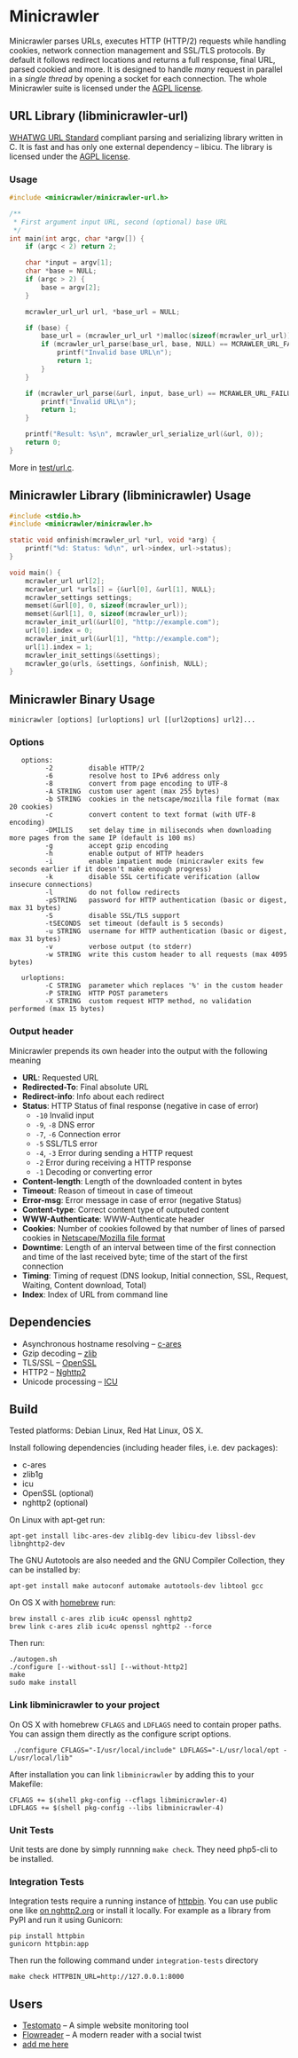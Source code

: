 Minicrawler
===========

Minicrawler parses URLs, executes HTTP (HTTP/2) requests while handling cookies, network connection management and SSL/TLS protocols. By default it follows redirect locations and returns a full response, final URL, parsed cookied and more. It is designed to handle *many* request in parallel in a *single thread* by opening a socket for each connection. The whole Minicrawler suite is licensed under the [AGPL license](license.txt).

## URL Library (libminicrawler-url)

[WHATWG URL Standard](https://url.spec.whatwg.org/) compliant parsing and serializing library written in C. It is fast and has only one external dependency – libicu.
The library is licensed under the [AGPL license](license.txt).

### Usage

```c
#include <minicrawler/minicrawler-url.h>

/**
 * First argument input URL, second (optional) base URL
 */
int main(int argc, char *argv[]) {
	if (argc < 2) return 2;

	char *input = argv[1];
	char *base = NULL;
	if (argc > 2) {
		base = argv[2];
	}

	mcrawler_url_url url, *base_url = NULL;

	if (base) {
		base_url = (mcrawler_url_url *)malloc(sizeof(mcrawler_url_url));
		if (mcrawler_url_parse(base_url, base, NULL) == MCRAWLER_URL_FAILURE) {
			printf("Invalid base URL\n");
			return 1;
		}
	}

	if (mcrawler_url_parse(&url, input, base_url) == MCRAWLER_URL_FAILURE) {
		printf("Invalid URL\n");
		return 1;
	}

	printf("Result: %s\n", mcrawler_url_serialize_url(&url, 0));
	return 0;
}
```

More in [test/url.c](test/url.c).


## Minicrawler Library (libminicrawler) Usage

```c
#include <stdio.h>
#include <minicrawler/minicrawler.h>

static void onfinish(mcrawler_url *url, void *arg) {
    printf("%d: Status: %d\n", url->index, url->status);
}

void main() {
    mcrawler_url url[2];
    mcrawler_url *urls[] = {&url[0], &url[1], NULL};
    mcrawler_settings settings;
    memset(&url[0], 0, sizeof(mcrawler_url));
    memset(&url[1], 0, sizeof(mcrawler_url));
    mcrawler_init_url(&url[0], "http://example.com");
    url[0].index = 0;
    mcrawler_init_url(&url[1], "http://example.com");
    url[1].index = 1;
    mcrawler_init_settings(&settings);
    mcrawler_go(urls, &settings, &onfinish, NULL);
}
```

## Minicrawler Binary Usage

`minicrawler [options] [urloptions] url [[url2options] url2]...`

### Options

```
   options:
         -2         disable HTTP/2
         -6         resolve host to IPv6 address only
         -8         convert from page encoding to UTF-8
         -A STRING  custom user agent (max 255 bytes)
         -b STRING  cookies in the netscape/mozilla file format (max 20 cookies)
         -c         convert content to text format (with UTF-8 encoding)
         -DMILIS    set delay time in miliseconds when downloading more pages from the same IP (default is 100 ms)
         -g         accept gzip encoding
         -h         enable output of HTTP headers
         -i         enable impatient mode (minicrawler exits few seconds earlier if it doesn't make enough progress)
         -k         disable SSL certificate verification (allow insecure connections)
         -l         do not follow redirects
         -pSTRING   password for HTTP authentication (basic or digest, max 31 bytes)
         -S         disable SSL/TLS support
         -tSECONDS  set timeout (default is 5 seconds)
         -u STRING  username for HTTP authentication (basic or digest, max 31 bytes)
         -v         verbose output (to stderr)
         -w STRING  write this custom header to all requests (max 4095 bytes)

   urloptions:
         -C STRING  parameter which replaces '%' in the custom header
         -P STRING  HTTP POST parameters
         -X STRING  custom request HTTP method, no validation performed (max 15 bytes)
```

### Output header

Minicrawler prepends its own header into the output with the following meaning

 * **URL**: Requested URL
 * **Redirected-To**: Final absolute URL
 * **Redirect-info**: Info about each redirect
 * **Status**: HTTP Status of final response (negative in case of error)
   * `-10` Invalid input
   * `-9`, `-8` DNS error
   * `-7`, `-6` Connection error
   * `-5` SSL/TLS error
   * `-4`, `-3` Error during sending a HTTP request
   * `-2` Error during receiving a HTTP response
   * `-1` Decoding or converting error
 * **Content-length**: Length of the downloaded content in bytes
 * **Timeout**: Reason of timeout in case of timeout
 * **Error-msg**: Error message in case of error (negative Status)
 * **Content-type**: Correct content type of outputed content
 * **WWW-Authenticate**: WWW-Authenticate header
 * **Cookies**: Number of cookies followed by that number of lines of parsed cookies in [Netscape/Mozilla file format](http://www.cookiecentral.com/faq/#3.5)
 * **Downtime**: Length of an interval between time of the first connection and time of the last received byte; time of the start of the first connection
 * **Timing**: Timing of request (DNS lookup, Initial connection, SSL, Request, Waiting, Content download, Total)
 * **Index**: Index of URL from command line

## Dependencies

 * Asynchronous hostname resolving – [c-ares](http://c-ares.haxx.se/)
 * Gzip decoding – [zlib](http://zlib.net/)
 * TLS/SSL – [OpenSSL](https://www.openssl.org/)
 * HTTP2 – [Nghttp2](https://nghttp2.org/)
 * Unicode processing – [ICU](http://site.icu-project.org/)

## Build

Tested platforms: Debian Linux, Red Hat Linux, OS X.

Install following dependencies (including header files, i.e. dev packages):
 * c-ares
 * zlib1g
 * icu
 * OpenSSL (optional)
 * nghttp2 (optional)

On Linux with apt-get run:

```
apt-get install libc-ares-dev zlib1g-dev libicu-dev libssl-dev libnghttp2-dev
```

The GNU Autotools are also needed and the GNU Compiler Collection, they can be installed by:
```
apt-get install make autoconf automake autotools-dev libtool gcc
```

On OS X with [homebrew](http://brew.sh/) run:

```
brew install c-ares zlib icu4c openssl nghttp2
brew link c-ares zlib icu4c openssl nghttp2 --force
```

Then run:

```
./autogen.sh
./configure [--without-ssl] [--without-http2]
make
sudo make install
```

### Link libminicrawler to your project

On OS X with homebrew `CFLAGS` and `LDFLAGS` need to contain proper paths. You can assign them directly as the configure script options.

```
 ./configure CFLAGS="-I/usr/local/include" LDFLAGS="-L/usr/local/opt -L/usr/local/lib"
```

After installation you can link `libminicrawler` by adding this to your Makefile:

```make
CFLAGS += $(shell pkg-config --cflags libminicrawler-4)
LDFLAGS += $(shell pkg-config --libs libminicrawler-4)
```

### Unit Tests

Unit tests are done by simply runnning `make check`. They need php5-cli to be installed.

### Integration Tests

Integration tests require a running instance of [httpbin](https://github.com/Runscope/httpbin). You can use public one like [on nghttp2.org](https://nghttp2.org/httpbin/) or install it locally. For example as a library from PyPI and run it using Gunicorn:
```
pip install httpbin
gunicorn httpbin:app
```

Then run the following command under `integration-tests` directory
```
make check HTTPBIN_URL=http://127.0.0.1:8000
```

## Users

 * [Testomato](https://testomato.com) – A simple website monitoring tool
 * [Flowreader](https://flowreader.com/) – A modern reader with a social twist
 * [add me here](mailto:jan.prachar@wikidi.com)
